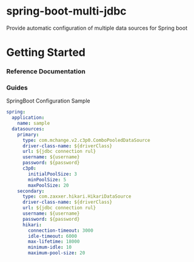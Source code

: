 # spring-boot-multi-jdbc

Provide automatic configuration of multiple data sources for Spring boot

# Getting Started

### Reference Documentation

### Guides

SpringBoot Configuration Sample

```yaml
spring:
  application:
    name: sample
  datasources:
    primary:
      type: com.mchange.v2.c3p0.ComboPooledDataSource
      driver-class-name: ${driverClass}
      url: ${jdbc connection rul}
      username: ${username}
      password: ${password}
      c3p0:
        initialPoolSize: 3
        minPoolSize: 5
        maxPoolSize: 20
    secondary:
      type: com.zaxxer.hikari.HikariDataSource
      driver-class-name: ${driverClass}
      url: ${jdbc connection rul}
      username: ${username}
      password: ${password}
      hikari:
        connection-timeout: 3000
        idle-timeout: 6000
        max-lifetime: 18000
        minimum-idle: 10
        maximum-pool-size: 20      
```

